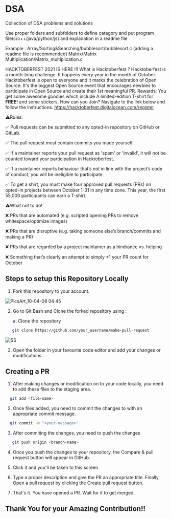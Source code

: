# DSA
Collection of DSA problems and solutions

 Use proper folders and subfolders to define catagory and put program file(c/c++/java/python/js) and explanation in a readme file
 
 Example : Array/Sorting&Searching/bubblesort/bubblesort.c  (adding a readme file is recommended)
           Matrix/Matrix Multiplication/Matrix_multiplication.c
 
 
 HACKTOBERFEST 2021 IS HERE !!!
What is Hacktoberfest ?
Hacktoberfest is a month-long challenge. It happens every year in the month of October.
Hacktoberfest is open to everyone and it marks the celebration of Open Source. It's the biggest Open Source event that encourages newbies to participate in Open Source and create their 1st meaningful PR.
Rewards:
You get some awesome goodies which include A limited-edition T-shirt for **FREE!** and some stickers.
How can you Join?
Navigate to the link below and follow the instructions.
https://hacktoberfest.digitalocean.com/register


⚠️Rules:

✅ Pull requests can be submitted to any opted-in repository on GitHub or GitLab.

✅ The pull request must contain commits you made yourself.

✅ If a maintainer reports your pull request as 'spam' or 'invalid', it will not be counted toward your participation in Hacktoberfest.

✅ If a maintainer reports behaviour that’s not in line with the project’s code of conduct, you will be ineligible to participate.

✅ To get a shirt, you must make four approved pull requests (PRs) on opted-in projects between October 1-31 in any time zone.
This year, the first 55,000 participants can earn a T-shirt.

⚠️What not to do!

❌ PRs that are automated (e.g. scripted opening PRs to remove whitespace/optimize images)

❌ PRs that are disruptive (e.g. taking someone else’s branch/commits and making a PR)

❌ PRs that are regarded by a project maintainer as a hindrance vs. helping

❌ Something that’s clearly an attempt to simply +1 your PR count for October

 

## Steps to setup this Repository Locally

  1. Fork this repository to your account.

![PicsArt_10-04-08 04 45](https://user-images.githubusercontent.com/64744084/95018364-e7d2df00-067c-11eb-9989-5ed586adb11b.jpg)

  2. Go to Git Bash and Clone the forked repository using :
       
       a. Clone the repository
```bash
   git clone https://github.com/your_username/make-pull-request
```
![SS](https://lh3.googleusercontent.com/ns-DvDNv4mX82CyFfEdu0NtfmUcoNDDmrD4Bn8z2J0f1YFXcMbfMy_ljOnUooohGp2VynrCIMyJUwyM4aCM6ErImWXRQZG8oeEPT-UGm_GQfvRHNpD1KgxguyE9yavyJIjWjXY8I8gTMrQyWPCdRcdikf5kF4olTuewPa-abRRgMqeeIr8oQOdMU5SLazXlQuWduUL3fykMqp52MZroX2dBFEgGX046z614sdn61yrkxXTs3niVVA4w0kXcpUgKmT1zM_WBsrK63cFfUWNIVZEm874sKP3J2ySLuHrdBShOjFV1SeRMxfXH1wRSZdlpGnjWUib2ktmZUidS34KZD5AHmgrg7deviBrH5-VxYKFg8AVmnyBhO0UKOuqLutPGGXkkwltosQ8IueXSQzn30GMrLQDX894WGwTa619FITD81ezPVRttpbu0RTnyjeIVisWGSVGA4KNRpws9P4K8MoTKD1AS9Zb96FRmFVEh38-teI6E1XfpG5JQtdzueYaqMaMoZ2bYTgJgOhVrhhIwJLXcCXaWU0cvUUdo7jIKHgSLboSqPGRtcHz3R51UguSMay3aVo3m3jAV8G-imAvOhf6pfbarCDH-WWsIacLdZ3oX-Of5Enq4gyKE8aMWlgCKyAj5jIXE3wjp13f5-uOvUtBAuXKUQXshKqOcaS2-pT0nzPno_66WUVYcBM8CUX5Sv9yC_X0SP8TKTTkOtWFayNbc=w1333-h626-no?authuser=0)

 3. Open the folder in your favourite code editor and add your changes or modifications.
 
## Creating a PR 
 
 1. After making changes or modification on to your code locally, you need to add these files to the staging area.
```bash
  git add <file-name>
```
 2. Once files added, you need to commit the changes to with an appropriate commit message.
```bash
  git commit -m "<your-message>"
```
 3. After commiting the changes, you need to push the changes
```bash
   git push origin <branch-name>
```
 4. Once you push the changes to your repository, the Compare & pull request button will appear in GitHub.

 5. Click it and you'll be taken to this screen

 6. Type a proper description and give the PR an appropriate title. Finally, Open a pull request by clicking the Create pull request button.

 7. That's it. You have opened a PR. Wait for it to get merged.

## Thank You for your Amazing Contribution!!
